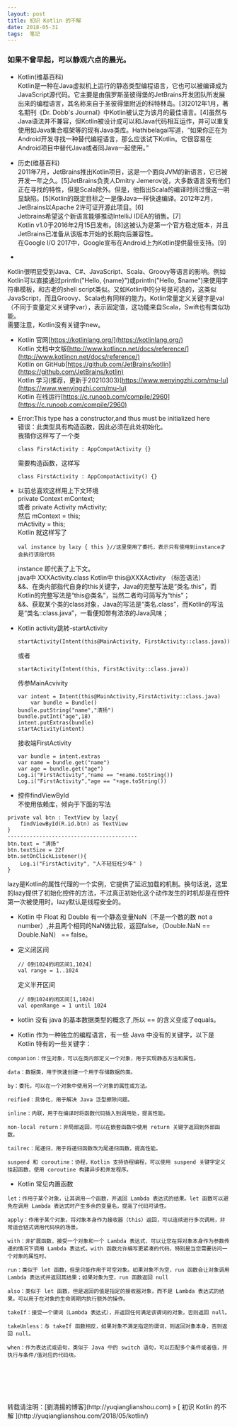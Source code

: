 ```yaml
---
layout: post  
title: 初识 Kotlin 的不解 
date: 2018-05-31  
tags:  笔记
---
```

### 如果不曾早起，可以静观六点的晨光。  
 
* Kotlin(维基百科)    
Kotlin是一种在Java虚拟机上运行的静态类型编程语言，它也可以被编译成为JavaScript源代码。它主要是由俄罗斯圣彼得堡的JetBrains开发团队所发展出来的编程语言，其名称来自于圣彼得堡附近的科特林岛。[3]2012年1月，著名期刊《Dr. Dobb's Journal》中Kotlin被认定为该月的最佳语言。[4]虽然与Java语法并不兼容，但Kotlin被设计成可以和Java代码相互运作，并可以重复使用如Java集合框架等的现有Java类库。Hathibelagal写道，“如果你正在为Android开发寻找一种替代编程语言，那么应该试下Kotlin。它很容易在Android项目中替代Java或者同Java一起使用。”  

* 历史(维基百科)  
2011年7月，JetBrains推出Kotlin项目，这是一个面向JVM的新语言，它已被开发一年之久。[5]JetBrains负责人Dmitry Jemerov说，大多数语言没有他们正在寻找的特性，但是Scala除外。但是，他指出Scala的编译时间过慢这一明显缺陷。[5]Kotlin的既定目标之一是像Java一样快速编译。2012年2月，JetBrains以Apache 2许可证开源此项目。[6]  
Jetbrains希望这个新语言能够推动IntelliJ IDEA的销售。[7]  
Kotlin v1.0于2016年2月15日发布。[8]这被认为是第一个官方稳定版本，并且JetBrains已准备从该版本开始的长期向后兼容性。  
在Google I/O 2017中，Google宣布在Android上为Kotlin提供最佳支持。[9]   

*  
Kotlin很明显受到Java、C#、JavaScript、Scala、Groovy等语言的影响。例如Kotlin可以直接通过println("Hello, {name}")或println("Hello, $name")来使用字符串模板，和古老的shell script类似。又如Kotlin中的分号是可选的，这类似JavaScript，而且Groovy、Scala也有同样的能力。Kotlin常量定义关键字是val（不同于变量定义关键字var），表示固定值，这功能来自Scala，Swift也有类似功能。  
需要注意，Kotlin没有关键字new。  

* Kotlin 官网[https://kotlinlang.org/](https://kotlinlang.org/)  
Kotlin 文档中文版[http://www.kotlincn.net/docs/reference/](http://www.kotlincn.net/docs/reference/)  
Kotlin on GitHub[https://github.com/JetBrains/kotlin](https://github.com/JetBrains/kotlin)  
Kotlin 学习(推荐，更新于20210303)[https://www.wenyingzhi.com/mu-lu](https://www.wenyingzhi.com/mu-lu)  
Kotlin 在线运行[https://c.runoob.com/compile/2960](https://c.runoob.com/compile/2960)      

* Error:This type has a constructor,and thus must be initialized here  
   错误：此类型具有构造函数，因此必须在此处初始化。  
   我猜你这样写了一个类   
    
    ```
    class FirstActivity : AppCompatActivity {}
    ```

    需要构造函数，这样写  
    ```
    class FirstActivity : AppCompatActivity() {}   
    ```  
* 以前总喜欢这样用上下文环境  
    private Context mContext;  
    或者 private Activity mActivity;  
    然后 mContext = this;  
    mActivity = this;      
    Kotlin 就这样写了  
    ```
    val instance by lazy { this }//这里使用了委托，表示只有使用到instance才会执行该段代码   
    ```
    instance 即代表了上下文。  
    java中  XXXActivity.class  Kotlin中 this@XXXActivity （标签语法）  
    &&、在类内部指代自身的this关键字，Java的完整写法是“类名.this”，而Kotlin的完整写法是“this@类名”，当然二者均可简写为“this”；  
    &&、获取某个类的class对象，Java的写法是“类名.class”，而Kotlin的写法是“类名::class.java”，一看便知带有浓浓的Java风味；  

* Kotlin activity跳转-startActivity   
    ```
    startActivity(Intent(this@MainActivity, FirstActivity::class.java))
    ```
    或者  
    ```
    startActivity(Intent(this, FirstActivity::class.java))  
    ```
    传参MainAcvivity  
    ```
    var intent = Intent(this@MainActivity,FirstActivity::class.java)
        var bundle = Bundle()
    bundle.putString("name","清扬")
    bundle.putInt("age",18)
    intent.putExtras(bundle)
    startActivity(intent)
    ```

    接收端FirstActivity 
    ```
    var bundle = intent.extras
    var name = bundle.get("name")
    var age = bundle.get("age")
    Log.i("FirstActivity","name == "+name.toString())
    Log.i("FirstActivity","age == "+age.toString())  
    ```  

* 控件findViewById  
不使用依赖库，倾向于下面的写法
```
private val btn : TextView by lazy{
    findViewById(R.id.btn) as TextView
}
-----------------------------------------
btn.text = "清扬"
btn.textSize = 22f
btn.setOnClickListener(){
    Log.i("FirstActivity", "人不轻狂枉少年" )
}
```
lazy是Kotlin的属性代理的一个实例，它提供了延迟加载的机制。换句话说，这里的lazy提供了初始化控件的方法，不过真正初始化这个动作发生的时机却是在控件第一次被使用时。lazy默认是线程安全的。  

* Kotlin 中 Float 和 Double 有一个静态变量NaN（不是一个数的数 not a number）,并且两个相同的NaN做比较，返回false，（Double.NaN == Double.NaN） == false。  


* 定义闭区间
    ```
    // 0到1024的闭区间1,1024]
    val range = 1..1024
    ```
    定义半开区间
    ```
    // 0到1024的闭区间[1,1024)
    val openRange = 1 until 1024
    ```
*  kotlin 没有 java 的基本数据类型的概念了,所以 == 的含义变成了equals。  

*  Kotlin 作为一种独立的编程语言，有一些 Java 中没有的关键字，以下是 Kotlin 特有的一些关键字：   
  
```  
companion：伴生对象，可以在类内部定义一个对象，用于实现静态方法和属性。  

data：数据类，用于快速创建一个用于存储数据的类。  

by：委托，可以在一个对象中使用另一个对象的属性或方法。  

reified：具体化，用于解决 Java 泛型擦除问题。  

inline：内联，用于在编译时将函数代码插入到调用处，提高性能。  

non-local return：非局部返回，可以在嵌套函数中使用 return 关键字返回到外部函数。  

tailrec：尾递归，用于将递归函数改为尾递归函数，提高性能。  

suspend 和 coroutine：协程，Kotlin 支持协程编程，可以使用 suspend 关键字定义挂起函数，使用 coroutine 构建异步和并发程序。  
```

* Kotlin 常见内置函数  

```
let：作用于某个对象，让其调用一个函数，并返回 Lambda 表达式的结果。let 函数可以避免在调用 Lambda 表达式时产生多余的变量名，提高了代码可读性。  

apply：作用于某个对象，将对象本身作为接收器（this）返回，可以连续进行多次调用，非常适合链式调用代码块的场景。  

with：非扩展函数，接受一个对象和一个 Lambda 表达式，可以让您在将对象本身作为参数传递的情况下调用 Lambda 表达式。with 函数允许编写更紧凑的代码，特别是当您需要访问一个对象的属性时。  

run：类似于 let 函数，但是只能作用于可空对象。如果对象不为空，run 函数会让对象调用 Lambda 表达式并返回其结果；如果对象为空，run 函数返回 null  

also：类似于 let 函数，但是返回的值是指定的接收器对象，而不是 Lambda 表达式的结果。可以用于在对象的生命周期内执行额外的操作。  

takeIf：接受一个谓词（Lambda 表达式），并返回任何满足该谓词的对象，否则返回 null。  

takeUnless：与 takeIf 函数相反，如果对象不满足指定的谓词，则返回对象本身，否则返回 null。  

when：作为表达式或语句，类似于 Java 中的 switch 语句，可以匹配多个条件或者值，并执行与条件/值对应的代码块。
```

<br/> 
<br/> 
<br/> 
<br/> 
<br/> 
转载请注明：[劉清揚的博客](http://yuqianglianshou.com) » [ 初识 Kotlin 的不解 ](http://yuqianglianshou.com/2018/05/kotlin/)  
<br/>